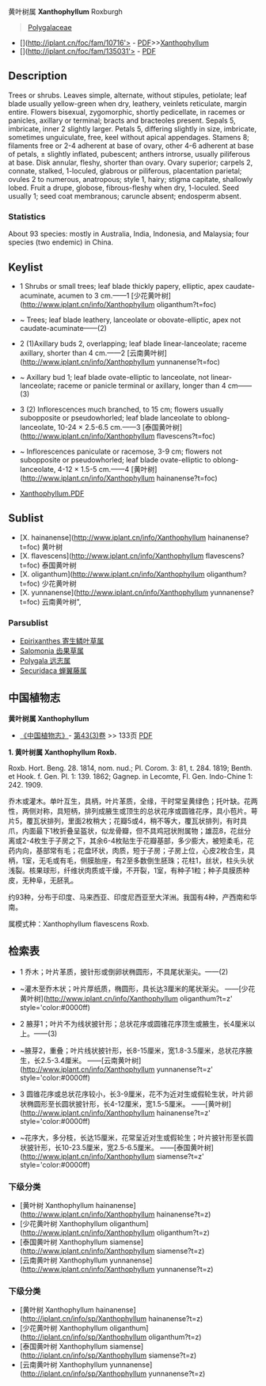 黄叶树属 **Xanthophyllum** Roxburgh

> [Polygalaceae](http://www.iplant.cn/info/Polygalaceae?t=foc)
* [](http://iplant.cn/foc/fam/10716'> - [PDF](http://iplant.cn/foc/pdf/Polygalaceae.pdf)>>[Xanthophyllum](http://www.iplant.cn/info/Xanthophyllum?t=foc)
* [](http://iplant.cn/foc/fam/135031'> - [PDF](http://www.iplant.cn/foc/pdf/Xanthophyllum.pdf)

## Description

Trees or shrubs. Leaves simple, alternate, without stipules, petiolate; leaf blade usually yellow-green when dry, leathery, veinlets reticulate, margin entire. Flowers bisexual, zygomorphic, shortly pedicellate, in racemes or panicles, axillary or terminal; bracts and bracteoles present. Sepals 5, imbricate, inner 2 slightly larger. Petals 5, differing slightly in size, imbricate, sometimes unguiculate, free, keel without apical appendages. Stamens 8; filaments free or 2-4 adherent at base of ovary, other 4-6 adherent at base of petals, ± slightly inflated, pubescent; anthers introrse, usually piliferous at base. Disk annular, fleshy, shorter than ovary. Ovary superior; carpels 2, connate, stalked, 1-loculed, glabrous or piliferous, placentation parietal; ovules 2 to numerous, anatropous; style 1, hairy; stigma capitate, shallowly lobed. Fruit a drupe, globose, fibrous-fleshy when dry, 1-loculed. Seed usually 1; seed coat membranous; caruncle absent; endosperm absent.

### Statistics
About 93 species: mostly in Australia, India, Indonesia, and Malaysia; four species (two endemic) in China.

## Keylist

* 1 Shrubs or small trees; leaf blade thickly papery, elliptic, apex caudate-acuminate, acumen to 3 cm.——1  [少花黄叶树](http://www.iplant.cn/info/Xanthophyllum oliganthum?t=foc)
* ~ Trees; leaf blade leathery, lanceolate or obovate-elliptic, apex not caudate-acuminate——(2)

* 2 (1)Axillary buds 2, overlapping; leaf blade linear-lanceolate; raceme axillary, shorter than 4 cm.——2  [云南黄叶树](http://www.iplant.cn/info/Xanthophyllum yunnanense?t=foc)
* ~ Axillary bud 1; leaf blade ovate-elliptic to lanceolate, not linear-lanceolate; raceme or panicle terminal or axillary, longer than 4 cm——(3)

* 3 (2) Inflorescences much branched, to 15 cm; flowers usually subopposite or pseudowhorled; leaf blade lanceolate to oblong-lanceolate, 10-24 × 2.5-6.5 cm.——3  [泰国黄叶树](http://www.iplant.cn/info/Xanthophyllum flavescens?t=foc)
* ~ Inflorescences paniculate or racemose, 3-9 cm; flowers not subopposite or pseudowhorled; leaf blade ovate-elliptic to oblong-lanceolate, 4-12 × 1.5-5 cm.——4  [黄叶树](http://www.iplant.cn/info/Xanthophyllum hainanense?t=foc)

* [Xanthophyllum.PDF](http://iplant.cn/foc/pdf/Xanthophyllum.pdf)

## Sublist

* [X.  hainanense](http://www.iplant.cn/info/Xanthophyllum hainanense?t=foc)
 黄叶树
* [X.  flavescens](http://www.iplant.cn/info/Xanthophyllum flavescens?t=foc)
 泰国黄叶树
* [X.  oliganthum](http://www.iplant.cn/info/Xanthophyllum oliganthum?t=foc)
 少花黄叶树
* [X.  yunnanense](http://www.iplant.cn/info/Xanthophyllum yunnanense?t=foc) 云南黄叶树",

### Parsublist

* [Epirixanthes  寄生鳞叶草属](http://www.iplant.cn/info/Epirixanthes?t=foc)
* [Salomonia  齿果草属](http://www.iplant.cn/info/Salomonia?t=foc)
* [Polygala  远志属](http://www.iplant.cn/info/Polygala?t=foc)
* [Securidaca  蝉翼藤属](http://www.iplant.cn/info/Securidaca?t=foc)

## 中国植物志

**黄叶树属 Xanthophyllum**

* [《中国植物志》](http://www.iplant.cn/frps)- [第43(3)卷](http://www.iplant.cn/frps/vol/43(3)) >> 133页 [PDF](http://www.iplant.cn/frps/pdf/43(3)/133y.pdf)

**1. 黄叶树属 Xanthophyllum Roxb.**

Roxb. Hort. Beng. 28. 1814, nom. nud.; Pl. Corom. 3: 81, t. 284. 1819; Benth. et Hook. f. Gen. Pl. 1: 139. 1862; Gagnep. in Lecomte, Fl. Gen. Indo-Chine 1: 242. 1909.

乔木或灌木。单叶互生，具柄，叶片革质，全缘，干时常呈黄绿色；托叶缺。花两性，两侧对称，具短柄，排列成腋生或顶生的总状花序或圆锥花序，具小苞片。萼片5，覆瓦状排列，里面2枚稍大；花瓣5或4，稍不等大，覆瓦状排列，有时具爪，内面最下1枚折叠呈盔状，似龙骨瓣，但不具鸡冠状附属物；雄蕊8，花丝分离或2-4枚生于子房之下，其余6-4枚贴生于花瓣基部，多少膨大，被短柔毛，花药内向，基部常有毛；花盘环状，肉质，短于子房；子房上位，心皮2枚合生，具柄，1室，无毛或有毛，侧膜胎座，有2至多数倒生胚珠；花柱1，丝状，柱头头状浅裂。核果球形，纤维状肉质或干燥，不开裂，1室，有种子1粒；种子具膜质种皮，无种阜，无胚乳。

约93种，分布于印度、马来西亚、印度尼西亚至大洋洲。我国有4种，产西南和华南。

属模式种：Xanthophyllum flavescens Roxb.

## 检索表

* 1 乔木；叶片革质，披针形或倒卵状椭圆形，不具尾状渐尖。——(2)
* ~灌木至乔木状；叶片厚纸质，椭圆形，具长达3厘米的尾状渐尖。 ——[少花黄叶树](http://www.iplant.cn/info/Xanthophyllum oliganthum?t=z'  style='color:#0000ff)

* 2 腋芽1；叶片不为线状披针形；总状花序或圆锥花序顶生或腋生，长4厘米以上。——(3)
* ~腋芽2，重叠；叶片线状披针形，长8-15厘米，宽1.8-3.5厘米，总状花序腋生，长2.5-3.4厘米。 ——[云南黄叶树](http://www.iplant.cn/info/Xanthophyllum yunnanense?t=z'  style='color:#0000ff)

* 3 圆锥花序或总状花序较小，长3-9厘米，花不为近对生或假轮生状，叶片卵状椭圆形至长圆状披针形，长4-12厘米，宽1.5-5厘米。 ——[黄叶树](http://www.iplant.cn/info/Xanthophyllum hainanense?t=z'  style='color:#0000ff)

* ~花序大，多分枝，长达15厘米，花常呈近对生或假轮生；叶片披针形至长圆状披针形，长10-23.5厘米，宽2.5-6.5厘米。 ——[泰国黄叶树](http://www.iplant.cn/info/Xanthophyllum siamense?t=z'  style='color:#0000ff)

### 下级分类
* [黄叶树  Xanthophyllum hainanense](http://www.iplant.cn/info/Xanthophyllum hainanense?t=z)
* [少花黄叶树  Xanthophyllum oliganthum](http://www.iplant.cn/info/Xanthophyllum oliganthum?t=z)
* [泰国黄叶树  Xanthophyllum siamense](http://www.iplant.cn/info/Xanthophyllum siamense?t=z)
* [云南黄叶树  Xanthophyllum yunnanense](http://www.iplant.cn/info/Xanthophyllum yunnanense?t=z)

### 下级分类
* [黄叶树  Xanthophyllum hainanense](http://iplant.cn/info/sp/Xanthophyllum hainanense?t=z)
* [少花黄叶树  Xanthophyllum oliganthum](http://iplant.cn/info/sp/Xanthophyllum oliganthum?t=z)
* [泰国黄叶树  Xanthophyllum siamense](http://iplant.cn/info/sp/Xanthophyllum siamense?t=z)
* [云南黄叶树  Xanthophyllum yunnanense](http://iplant.cn/info/sp/Xanthophyllum yunnanense?t=z)
